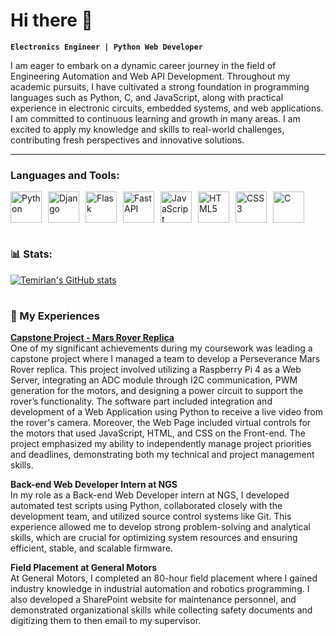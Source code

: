 # Hi there 👋

**`Electronics Engineer | Python Web Developer`**

I am eager to embark on a dynamic career journey in the field of Engineering Automation and Web API Development. Throughout my academic pursuits, I have cultivated a strong foundation in programming languages such as Python, C, and JavaScript, along with practical experience in electronic circuits, embedded systems, and web applications. I am committed to continuous learning and growth in many areas. I am excited to apply my knowledge and skills to real-world challenges, contributing fresh perspectives and innovative solutions.

---

### Languages and Tools:
<p style="display: flex; gap: 10px;">
    <img alt="Python" width="50px" src="https://cdn.jsdelivr.net/gh/devicons/devicon@latest/icons/python/python-original.svg"/>
    <img alt="Django" width="50px" src="https://cdn.jsdelivr.net/gh/devicons/devicon@latest/icons/django/django-plain.svg"/>
    <img alt="Flask" width="50px" src="https://cdn.jsdelivr.net/gh/devicons/devicon@latest/icons/flask/flask-original.svg"/>
    <img alt="FastAPI" width="50px" src="https://cdn.jsdelivr.net/gh/devicons/devicon@latest/icons/fastapi/fastapi-original-wordmark.svg"/>
    <img alt="JavaScript" width="50px" src="https://cdn.jsdelivr.net/gh/devicons/devicon@latest/icons/javascript/javascript-original.svg"/>
    <img alt="HTML5" width="50px" src="https://cdn.jsdelivr.net/gh/devicons/devicon@latest/icons/html5/html5-original.svg"/>
    <img alt="CSS3" width="50px" src="https://cdn.jsdelivr.net/gh/devicons/devicon@latest/icons/css3/css3-original.svg"/>
    <img alt="C" width="50px" src="https://cdn.jsdelivr.net/gh/devicons/devicon@latest/icons/c/c-original.svg"/>
</p>

#

### 📊 Stats:

[![Temirlan's GitHub stats](https://github-readme-stats.vercel.app/api?username=temirlan504&show_icons=true&theme=dracula)](https://github.com/anuraghazra/github-readme-stats)

#

### 💼 My Experiences

<p>
    <strong><a href="https://github.com/Temirlan504/Percy">Capstone Project - Mars Rover Replica</a></strong><br>
    One of my significant achievements during my coursework was leading a capstone project where I managed a team to develop a Perseverance Mars Rover replica. This project involved utilizing a Raspberry Pi 4 as a Web Server, integrating an ADC module through I2C communication, PWM generation for the motors, and designing a power circuit to support the rover’s functionality. The software part included integration and development of a Web Application using Python to receive a live video from the rover's camera. Moreover, the Web Page included virtual controls for the motors that used JavaScript, HTML, and CSS on the Front-end. The project emphasized my ability to independently manage project priorities and deadlines, demonstrating both my technical and project management skills.
</p>

<p>
    <strong>Back-end Web Developer Intern at NGS</strong><br>
    In my role as a Back-end Web Developer intern at NGS, I developed automated test scripts using Python, collaborated closely with the development team, and utilized source control systems like Git. This experience allowed me to develop strong problem-solving and analytical skills, which are crucial for optimizing system resources and ensuring efficient, stable, and scalable firmware.
</p>

<p>
    <strong>Field Placement at General Motors</strong><br>
    At General Motors, I completed an 80-hour field placement where I gained industry knowledge in industrial automation and robotics programming. I also developed a SharePoint website for maintenance personnel, and demonstrated organizational skills while collecting safety documents and digitizing them to then email to my supervisor.
</p>
